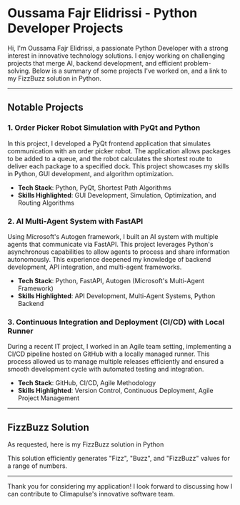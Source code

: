 # Oussama Fajr Elidrissi - Python Developer Projects

Hi, I'm Oussama Fajr Elidrissi, a passionate Python Developer with a strong interest in innovative technology solutions. I enjoy working on challenging projects that merge AI, backend development, and efficient problem-solving. Below is a summary of some projects I've worked on, and a link to my FizzBuzz solution in Python.

---

## Notable Projects

### 1. Order Picker Robot Simulation with PyQt and Python
In this project, I developed a PyQt frontend application that simulates communication with an order picker robot. The application allows packages to be added to a queue, and the robot calculates the shortest route to deliver each package to a specified dock. This project showcases my skills in Python, GUI development, and algorithm optimization.

- **Tech Stack**: Python, PyQt, Shortest Path Algorithms
- **Skills Highlighted**: GUI Development, Simulation, Optimization, and Routing Algorithms

### 2. AI Multi-Agent System with FastAPI
Using Microsoft's Autogen framework, I built an AI system with multiple agents that communicate via FastAPI. This project leverages Python's asynchronous capabilities to allow agents to process and share information autonomously. This experience deepened my knowledge of backend development, API integration, and multi-agent frameworks.

- **Tech Stack**: Python, FastAPI, Autogen (Microsoft's Multi-Agent Framework)
- **Skills Highlighted**: API Development, Multi-Agent Systems, Python Backend

### 3. Continuous Integration and Deployment (CI/CD) with Local Runner
During a recent IT project, I worked in an Agile team setting, implementing a CI/CD pipeline hosted on GitHub with a locally managed runner. This process allowed us to manage multiple releases efficiently and ensured a smooth development cycle with automated testing and integration.

- **Tech Stack**: GitHub, CI/CD, Agile Methodology
- **Skills Highlighted**: Version Control, Continuous Deployment, Agile Project Management

---

## FizzBuzz Solution

As requested, here is my FizzBuzz solution in Python

This solution efficiently generates "Fizz", "Buzz", and "FizzBuzz" values for a range of numbers.

---

Thank you for considering my application! I look forward to discussing how I can contribute to Climapulse's innovative software team.
